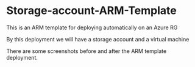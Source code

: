 # Storage-account-ARM-Template

This is an ARM template for deploying automatically on an Azure RG 

By this deployment we will have a storage account and a virtual machine

There are some screenshots before and after the ARM template deployment.


